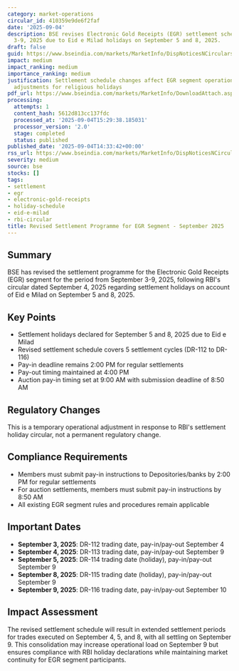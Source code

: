 ```yaml
---
category: market-operations
circular_id: 410359e9de6f2faf
date: '2025-09-04'
description: BSE revises Electronic Gold Receipts (EGR) settlement schedule for September
  3-9, 2025 due to Eid e Milad holidays on September 5 and 8, 2025.
draft: false
guid: https://www.bseindia.com/markets/MarketInfo/DispNoticesNCirculars.aspx?Noticeid={C2F45E73-85E1-4715-97E6-86272EDD1C59}&noticeno=20250904-58&dt=09/04/2025&icount=58&totcount=62&flag=0
impact: medium
impact_ranking: medium
importance_ranking: medium
justification: Settlement schedule changes affect EGR segment operations but are temporary
  adjustments for religious holidays
pdf_url: https://www.bseindia.com/markets/MarketInfo/DownloadAttach.aspx?id=20250904-58&attachedId=
processing:
  attempts: 1
  content_hash: 5612d813cc137fdc
  processed_at: '2025-09-04T15:29:38.185031'
  processor_version: '2.0'
  stage: completed
  status: published
published_date: '2025-09-04T14:33:42+00:00'
rss_url: https://www.bseindia.com/markets/MarketInfo/DispNoticesNCirculars.aspx?Noticeid={C2F45E73-85E1-4715-97E6-86272EDD1C59}&noticeno=20250904-58&dt=09/04/2025&icount=58&totcount=62&flag=0
severity: medium
source: bse
stocks: []
tags:
- settlement
- egr
- electronic-gold-receipts
- holiday-schedule
- eid-e-milad
- rbi-circular
title: Revised Settlement Programme for EGR Segment - September 2025
---
```


## Summary

BSE has revised the settlement programme for the Electronic Gold Receipts (EGR) segment for the period from September 3-9, 2025, following RBI's circular dated September 4, 2025 regarding settlement holidays on account of Eid e Milad on September 5 and 8, 2025.

## Key Points

- Settlement holidays declared for September 5 and 8, 2025 due to Eid e Milad
- Revised settlement schedule covers 5 settlement cycles (DR-112 to DR-116)
- Pay-in deadline remains 2:00 PM for regular settlements
- Pay-out timing maintained at 4:00 PM
- Auction pay-in timing set at 9:00 AM with submission deadline of 8:50 AM

## Regulatory Changes

This is a temporary operational adjustment in response to RBI's settlement holiday circular, not a permanent regulatory change.

## Compliance Requirements

- Members must submit pay-in instructions to Depositories/banks by 2:00 PM for regular settlements
- For auction settlements, members must submit pay-in instructions by 8:50 AM
- All existing EGR segment rules and procedures remain applicable

## Important Dates

- **September 3, 2025**: DR-112 trading date, pay-in/pay-out September 4
- **September 4, 2025**: DR-113 trading date, pay-in/pay-out September 9
- **September 5, 2025**: DR-114 trading date (holiday), pay-in/pay-out September 9
- **September 8, 2025**: DR-115 trading date (holiday), pay-in/pay-out September 9
- **September 9, 2025**: DR-116 trading date, pay-in/pay-out September 10

## Impact Assessment

The revised settlement schedule will result in extended settlement periods for trades executed on September 4, 5, and 8, with all settling on September 9. This consolidation may increase operational load on September 9 but ensures compliance with RBI holiday declarations while maintaining market continuity for EGR segment participants.